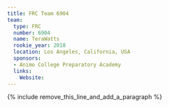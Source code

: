 ```yaml
---
title: FRC Team 6904
team:
  type: FRC
  number: 6904
  name: TeraWatts
  rookie_year: 2018
  location: Los Angeles, California, USA
  sponsors:
  - Animo College Preparatory Academy
  links:
    Website:
---
```


{% include remove_this_line_and_add_a_paragraph %}